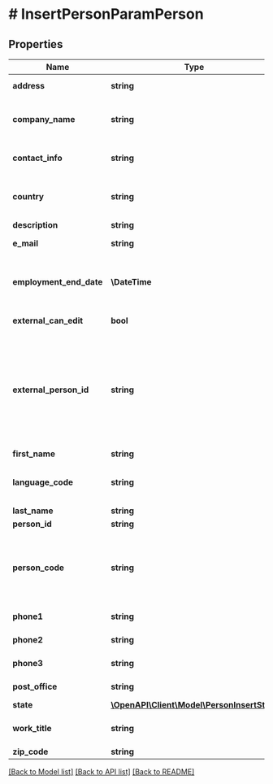 # # InsertPersonParamPerson

## Properties

Name | Type | Description | Notes
------------ | ------------- | ------------- | -------------
**address** | **string** | Street address | [optional]
**company_name** | **string** | Company where person works | [optional]
**contact_info** | **string** | General contact info field | [optional]
**country** | **string** | Country where person lives | [optional]
**description** | **string** | Description | [optional]
**e_mail** | **string** | Email address | [optional]
**employment_end_date** | **\DateTime** | Optional date when user&#39;s work contract ends. | [optional]
**external_can_edit** | **bool** | Is person editable | [optional]
**external_person_id** | **string** | Person&#39;s identifier if person is imported to iLOQ from external system. If given, this value has to be unique. | [optional]
**first_name** | **string** | First names | [optional]
**language_code** | **string** | Person&#39;s language for SMSs and emails | [optional]
**last_name** | **string** | Last name | [optional]
**person_id** | **string** | ID | [optional]
**person_code** | **string** | Code identifying user. For example social security number. |
**phone1** | **string** | Phone number 1 | [optional]
**phone2** | **string** | Phone number 2 | [optional]
**phone3** | **string** | Phone number 3 | [optional]
**post_office** | **string** | City or post office info | [optional]
**state** | [**\OpenAPI\Client\Model\PersonInsertState**](PersonInsertState.md) |  | [optional]
**work_title** | **string** | Work title in the company. | [optional]
**zip_code** | **string** | Zip code | [optional]

[[Back to Model list]](../../README.md#models) [[Back to API list]](../../README.md#endpoints) [[Back to README]](../../README.md)
